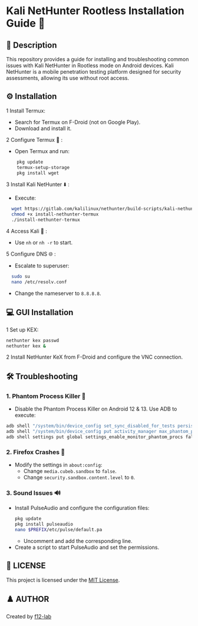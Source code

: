 # Kali NetHunter Rootless Installation Guide :snake:
## :scroll: Description
This repository provides a guide for installing and troubleshooting common issues with Kali NetHunter in Rootless mode on Android devices. Kali NetHunter is a mobile penetration testing platform designed for security assessments, allowing its use without root access.

## :gear: Installation
1 Install Termux:
  -  Search for Termux on F-Droid (not on Google Play).
  -  Download and install it.

2 Configure Termux :wrench: :
  -  Open Termux and run:
  ```bash
      pkg update
      termux-setup-storage
      pkg install wget
  ```
3 Install Kali NetHunter :arrow_down: :
  - Execute:
  ```bash
    wget https://gitlab.com/kalilinux/nethunter/build-scripts/kali-nethunter-project/raw/master/nethunter-rootless/install-nethunter-termux
    chmod +x install-nethunter-termux
    ./install-nethunter-termux
  ```
4 Access Kali :key: :
  - Use `nh` or `nh -r` to start.

5 Configure DNS :globe_with_meridians: :
  -  Escalate to superuser:
  ```bash
    sudo su
    nano /etc/resolv.conf
  ```
  - Change the nameserver to `8.8.8.8`.

## :computer: GUI Installation
1 Set up KEX:
  ```bash
  nethunter kex passwd
  nethunter kex &
  ```
2 Install NetHunter KeX from F-Droid and configure the VNC connection.

## :hammer_and_wrench: Troubleshooting
### 1. Phantom Process Killer :ghost:
  - Disable the Phantom Process Killer on Android 12 & 13. Use ADB to execute:
  ```bash
  adb shell "/system/bin/device_config set_sync_disabled_for_tests persistent"
  adb shell "/system/bin/device_config put activity_manager max_phantom_processes 2147483647"
  adb shell settings put global settings_enable_monitor_phantom_procs false
  ```
### 2. Firefox Crashes :fox_face:
- Modify the settings in `about:config`:
  - Change `media.cubeb.sandbox` to `false`.
  - Change `security.sandbox.content.level` to `0`.

### 3. Sound Issues :loud_sound:
- Install PulseAudio and configure the configuration files:
  ```bash
  pkg update
  pkg install pulseaudio
  nano $PREFIX/etc/pulse/default.pa
  ```
  - Uncomment and add the corresponding line.
- Create a script to start PulseAudio and set the permissions.
## :page_facing_up: LICENSE
This project is licensed under the [MIT License](https://github.com/F12-Lab/KaliNethunter-rootless-/blob/main/LICENSE). 
## :chess_pawn: AUTHOR
Created by [f12-lab](https://github.com/F12-Lab)
